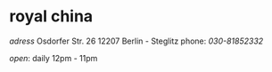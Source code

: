 # royal china

*adress*
Osdorfer Str. 26
12207 Berlin - Steglitz
phone: _030-81852332_

*open*: daily 12pm - 11pm